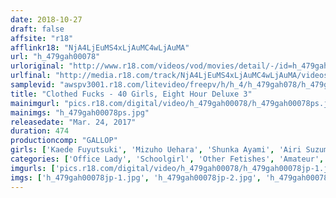 ```yaml
---
date: 2018-10-27
draft: false
affsite: "r18"
afflinkr18: "NjA4LjEuMS4xLjAuMC4wLjAuMA"
url: "h_479gah00078"
urloriginal: "http://www.r18.com/videos/vod/movies/detail/-/id=h_479gah00078"
urlfinal: "http://media.r18.com/track/NjA4LjEuMS4xLjAuMC4wLjAuMA/videos/vod/movies/detail/-/id=h_479gah00078"
samplevid: "awspv3001.r18.com/litevideo/freepv/h/h_4/h_479gah078/h_479gah078_dmb_w.mp4"
title: "Clothed Fucks - 40 Girls, Eight Hour Deluxe 3"
mainimgurl: "pics.r18.com/digital/video/h_479gah00078/h_479gah00078ps.jpg"
mainimgs: "h_479gah00078ps.jpg"
releasedate: "Mar. 24, 2017"
duration: 474
productioncomp: "GALLOP"
girls: ['Kaede Fuyutsuki', 'Mizuho Uehara', 'Shunka Ayami', 'Airi Suzumura', 'Nozomi Kitano', 'Kazusa Yatabe', 'Rui Hasegawa']
categories: ['Office Lady', 'Schoolgirl', 'Other Fetishes', 'Amateur', 'Over 4 Hours', 'Hi-Def']
imgurls: ['pics.r18.com/digital/video/h_479gah00078/h_479gah00078jp-1.jpg', 'pics.r18.com/digital/video/h_479gah00078/h_479gah00078jp-2.jpg', 'pics.r18.com/digital/video/h_479gah00078/h_479gah00078jp-3.jpg', 'pics.r18.com/digital/video/h_479gah00078/h_479gah00078jp-4.jpg', 'pics.r18.com/digital/video/h_479gah00078/h_479gah00078jp-5.jpg', 'pics.r18.com/digital/video/h_479gah00078/h_479gah00078jp-6.jpg', 'pics.r18.com/digital/video/h_479gah00078/h_479gah00078jp-7.jpg', 'pics.r18.com/digital/video/h_479gah00078/h_479gah00078jp-8.jpg', 'pics.r18.com/digital/video/h_479gah00078/h_479gah00078jp-9.jpg', 'pics.r18.com/digital/video/h_479gah00078/h_479gah00078jp-10.jpg', 'pics.r18.com/digital/video/h_479gah00078/h_479gah00078jp-11.jpg', 'pics.r18.com/digital/video/h_479gah00078/h_479gah00078jp-12.jpg', 'pics.r18.com/digital/video/h_479gah00078/h_479gah00078jp-13.jpg', 'pics.r18.com/digital/video/h_479gah00078/h_479gah00078jp-14.jpg', 'pics.r18.com/digital/video/h_479gah00078/h_479gah00078jp-15.jpg', 'pics.r18.com/digital/video/h_479gah00078/h_479gah00078jp-16.jpg', 'pics.r18.com/digital/video/h_479gah00078/h_479gah00078jp-17.jpg', 'pics.r18.com/digital/video/h_479gah00078/h_479gah00078jp-18.jpg', 'pics.r18.com/digital/video/h_479gah00078/h_479gah00078jp-19.jpg', 'pics.r18.com/digital/video/h_479gah00078/h_479gah00078jp-20.jpg']
imgs: ['h_479gah00078jp-1.jpg', 'h_479gah00078jp-2.jpg', 'h_479gah00078jp-3.jpg', 'h_479gah00078jp-4.jpg', 'h_479gah00078jp-5.jpg', 'h_479gah00078jp-6.jpg', 'h_479gah00078jp-7.jpg', 'h_479gah00078jp-8.jpg', 'h_479gah00078jp-9.jpg', 'h_479gah00078jp-10.jpg', 'h_479gah00078jp-11.jpg', 'h_479gah00078jp-12.jpg', 'h_479gah00078jp-13.jpg', 'h_479gah00078jp-14.jpg', 'h_479gah00078jp-15.jpg', 'h_479gah00078jp-16.jpg', 'h_479gah00078jp-17.jpg', 'h_479gah00078jp-18.jpg', 'h_479gah00078jp-19.jpg', 'h_479gah00078jp-20.jpg']
---
```

